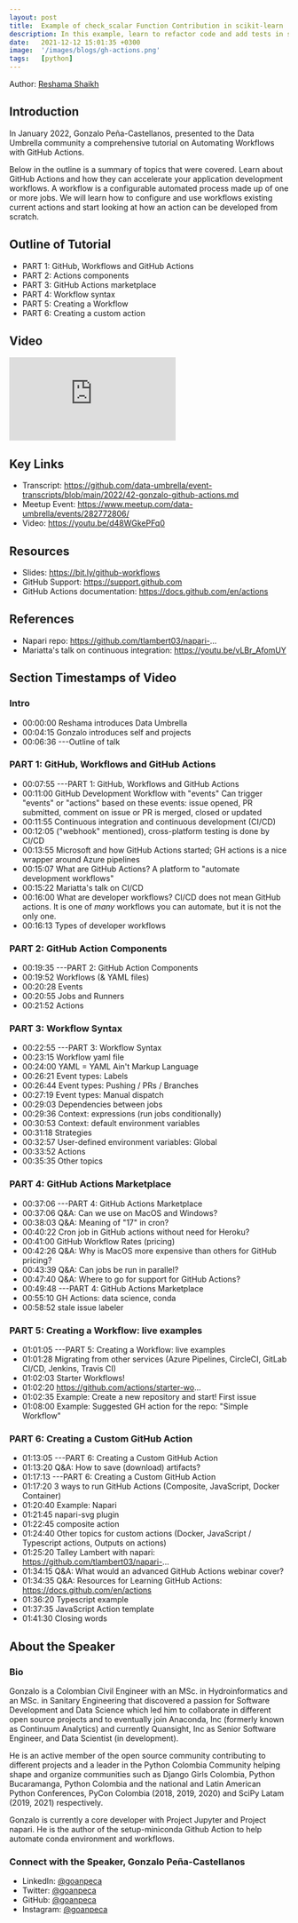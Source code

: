 ```yaml
---
layout: post
title:  Example of check_scalar Function Contribution in scikit-learn
description: In this example, learn to refactor code and add tests in scikit-learn.
date:   2021-12-12 15:01:35 +0300
image:  '/images/blogs/gh-actions.png'
tags:   [python]
---
```


Author: [Reshama Shaikh](https://reshamas.github.io)  

## Introduction

In January 2022, Gonzalo Peña-Castellanos, presented to the Data Umbrella community a comprehensive tutorial on Automating Workflows with GitHub Actions.  

Below in the outline is a summary of topics that were covered. Learn about GitHub Actions and how they can accelerate your application development workflows. A workflow is a configurable automated process made up of one or more jobs. We will learn how to configure and use workflows existing current actions and start looking at how an action can be developed from scratch.

## Outline of Tutorial
- PART 1: GitHub, Workflows and GitHub Actions
- PART 2: Actions components
- PART 3: GitHub Actions marketplace
- PART 4: Workflow syntax
- PART 5: Creating a Workflow
- PART 6: Creating a custom action

## Video
<p><iframe src="https://www.youtube.com/embed/d48WGkePFq0" loading="lazy" frameborder="0" allowfullscreen></iframe></p>



## Key Links
- Transcript: https://github.com/data-umbrella/event-transcripts/blob/main/2022/42-gonzalo-github-actions.md
- Meetup Event: https://www.meetup.com/data-umbrella/events/282772806/
- Video:  https://youtu.be/d48WGkePFq0

## Resources
- Slides: https://bit.ly/github-workflows
- GitHub Support: https://support.github.com
- GitHub Actions documentation: https://docs.github.com/en/actions

## References
- Napari repo:  https://github.com/tlambert03/napari-...
- Mariatta's talk on continuous integration: https://youtu.be/vLBr_AfomUY

## Section Timestamps of Video

### Intro
- 00:00:00 Reshama introduces Data Umbrella
- 00:04:15 Gonzalo introduces self and projects
- 00:06:36 ---Outline of talk  


### PART 1: GitHub, Workflows and GitHub Actions
- 00:07:55 ---PART 1: GitHub, Workflows and GitHub Actions
- 00:11:00 GitHub Development Workflow with "events"
Can trigger "events" or "actions" based on these events: issue opened, PR submitted, comment on issue or PR is merged, closed or updated
- 00:11:55 Continuous integration and continuous development (CI/CD)
- 00:12:05 ("webhook" mentioned), cross-platform testing is done by CI/CD  
- 00:13:55 Microsoft and how GitHub Actions started; GH actions is a nice wrapper around Azure pipelines   
- 00:15:07 What are GitHub Actions? A platform to "automate development workflows"  
- 00:15:22 Mariatta's talk on CI/CD  
- 00:16:00 What are developer workflows?  CI/CD does not mean GitHub actions. It is one of *many* workflows you can automate, but it is not the only one.
- 00:16:13 Types of developer workflows

### PART 2: GitHub Action Components 
- 00:19:35 ---PART 2: GitHub Action Components  
- 00:19:52 Workflows (& YAML files)   
- 00:20:28 Events  
- 00:20:55 Jobs and Runners  
- 00:21:52 Actions  

### PART 3: Workflow Syntax
- 00:22:55 ---PART 3: Workflow Syntax  
- 00:23:15 Workflow yaml file 
- 00:24:00 YAML = YAML Ain't Markup Language   
- 00:26:21 Event types: Labels  
- 00:26:44 Event types: Pushing / PRs / Branches  
- 00:27:19 Event types: Manual dispatch  
- 00:29:03 Dependencies between jobs  
- 00:29:36 Context: expressions (run jobs conditionally)
- 00:30:53 Context: default environment variables
- 00:31:18 Strategies
- 00:32:57 User-defined environment variables: Global
- 00:33:52 Actions
- 00:35:35 Other topics

### PART 4: GitHub Actions Marketplace
- 00:37:06 ---PART 4: GitHub Actions Marketplace
- 00:37:06 Q&A: Can we use on MacOS and Windows?
- 00:38:03 Q&A: Meaning of "17" in cron?
- 00:40:22 Cron job in GitHub actions without need for Heroku?
- 00:41:00 GitHub Workflow Rates (pricing)
- 00:42:26 Q&A: Why is MacOS more expensive than others for GitHub pricing?
- 00:43:39 Q&A: Can jobs be run in parallel?
- 00:47:40 Q&A: Where to go for support for GitHub Actions?
- 00:49:48 ---PART 4: GitHub Actions Marketplace  
- 00:55:10 GH Actions: data science, conda
- 00:58:52 stale issue labeler

### PART 5: Creating a Workflow: live examples
- 01:01:05 ---PART 5: Creating a Workflow: live examples
- 01:01:28 Migrating from other services (Azure Pipelines, CircleCI, GitLab CI/CD, Jenkins, Travis CI)
- 01:02:03 Starter Workflows!
- 01:02:20 https://github.com/actions/starter-wo...
- 01:02:35 Example: Create a new repository and start! First issue
- 01:08:00 Example: Suggested GH action for the repo: "Simple Workflow"

### PART 6: Creating a Custom GitHub Action
- 01:13:05 ---PART 6: Creating a Custom GitHub Action
- 01:13:20 Q&A: How to save (download) artifacts?
- 01:17:13 ---PART 6: Creating a Custom GitHub Action
- 01:17:20 3 ways to run GitHub Actions (Composite, JavaScript, Docker Container)
- 01:20:40 Example: Napari
- 01:21:45 napari-svg plugin
- 01:22:45 composite action
- 01:24:40 Other topics for custom actions (Docker, JavaScript / Typescript actions, Outputs on actions)
- 01:25:20 Talley Lambert with napari: https://github.com/tlambert03/napari-...
- 01:34:15 Q&A: What would an advanced GitHub Actions webinar cover?
- 01:34:35 Q&A: Resources for Learning GitHub Actions: https://docs.github.com/en/actions
- 01:36:20 Typescript example
- 01:37:35 JavaScript Action template
- 01:41:30 Closing words  


## About the Speaker

### Bio
Gonzalo is a Colombian Civil Engineer with an MSc. in Hydroinformatics and an MSc. in Sanitary Engineering that discovered a passion for Software Development and Data Science which led him to collaborate in different open source projects and to eventually join Anaconda, Inc (formerly known as Continuum Analytics) and currently Quansight, Inc as Senior Software Engineer, and Data Scientist (in development). 

He is an active member of the open source community contributing to different projects and a leader in the Python Colombia Community helping shape and organize communities such as Django Girls Colombia, Python Bucaramanga, Python Colombia and the national and Latin American Python Conferences, PyCon Colombia (2018, 2019, 2020) and SciPy Latam (2019, 2021) respectively.

Gonzalo is currently a core developer with Project Jupyter and Project napari. He is the author of the setup-miniconda Github Action to help automate conda environment and workflows.

### Connect with the Speaker, Gonzalo Peña-Castellanos

- LinkedIn: [@goanpeca](https://www.linkedin.com/in/goanpeca)
- Twitter: [@goanpeca](https://twitter.com/goanpeca)
- GitHub: [@goanpeca](https://github.com/goanpeca)
- Instagram: [@goanpeca](https://www.instagram.com/goanpeca/?hl=en)